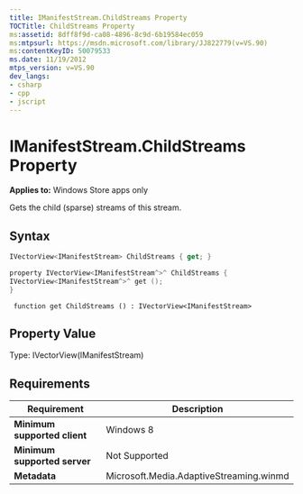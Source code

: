 ```yaml
---
title: IManifestStream.ChildStreams Property
TOCTitle: ChildStreams Property
ms:assetid: 8dff8f9d-ca08-4896-8c9d-6b19584ec059
ms:mtpsurl: https://msdn.microsoft.com/library/JJ822779(v=VS.90)
ms:contentKeyID: 50079533
ms.date: 11/19/2012
mtps_version: v=VS.90
dev_langs:
- csharp
- cpp
- jscript
---
```


# IManifestStream.ChildStreams Property

**Applies to:** Windows Store apps only

Gets the child (sparse) streams of this stream.

## Syntax

```csharp
IVectorView<IManifestStream> ChildStreams { get; }
```

```cpp
property IVectorView<IManifestStream^>^ ChildStreams {
IVectorView<IManifestStream^>^ get ();
}
```

```jscript
 function get ChildStreams () : IVectorView<IManifestStream>
```

## Property Value

Type: IVectorView(IManifestStream)

## Requirements

|Requirement|Description|
|--- |--- |
|**Minimum supported client**|Windows 8|
|**Minimum supported server**|Not Supported|
|**Metadata**|Microsoft.Media.AdaptiveStreaming.winmd|

